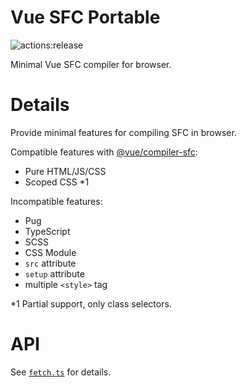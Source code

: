 # **Vue SFC Portable**
![actions:release](https://github.com/dojyorin/vue_sfc_portable/actions/workflows/release.yaml/badge.svg)

Minimal Vue SFC compiler for browser.

# Details
Provide minimal features for compiling SFC in browser.

Compatible features with [@vue/compiler-sfc](https://www.npmjs.com/package/@vue/compiler-sfc):

- Pure HTML/JS/CSS
- Scoped CSS *1

Incompatible features:

- Pug
- TypeScript
- SCSS
- CSS Module
- `src` attribute
- `setup` attribute
- multiple `<style>` tag

*1 Partial support, only class selectors.

# API
See [`fetch.ts`](./src/fetch.ts) for details.